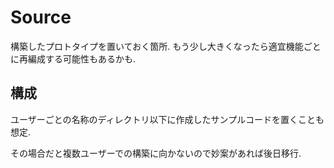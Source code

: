 # Source

構築したプロトタイプを置いておく箇所.
もう少し大きくなったら適宜機能ごとに再編成する可能性もあるかも.

## 構成

ユーザーごとの名称のディレクトリ以下に作成したサンプルコードを置くことも想定.

その場合だと複数ユーザーでの構築に向かないので妙案があれば後日移行.
